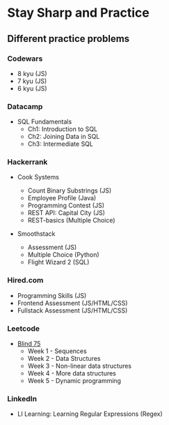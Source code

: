 # Stay Sharp and Practice

## Different practice problems

### Codewars

- 8 kyu (JS)
- 7 kyu (JS)
- 6 kyu (JS)

### Datacamp

- SQL Fundamentals
  - Ch1: Introduction to SQL
  - Ch2: Joining Data in SQL
  - Ch3: Intermediate SQL

### Hackerrank

- Cook Systems

  - Count Binary Substrings (JS)
  - Employee Profile (Java)
  - Programming Contest (JS)
  - REST API: Capital City (JS)
  - REST-basics (Multiple Choice)

- Smoothstack
  - Assessment (JS)
  - Multiple Choice (Python)
  - Flight Wizard 2 (SQL)

### Hired.com

- Programming Skills (JS)
- Frontend Assessment (JS/HTML/CSS)
- Fullstack Assessment (JS/HTML/CSS)

### Leetcode

- [Blind 75](https://www.techinterviewhandbook.org/best-practice-questions/)
  - Week 1 - Sequences
  - Week 2 - Data Structures
  - Week 3 - Non-linear data structures
  - Week 4 - More data structures
  - Week 5 - Dynamic programming

### LinkedIn

- LI Learning: Learning Regular Expressions (Regex)

